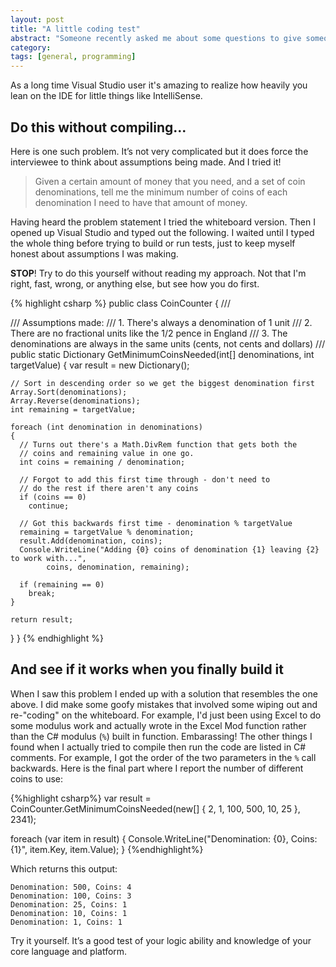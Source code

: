 ```yaml
---
layout: post
title: "A little coding test"
abstract: "Someone recently asked me about some questions to give someone during an interview. The fun part is having the interviewee do the problem on a white board without an IDE to help them."
category: 
tags: [general, programming]
---
```

As a long time Visual Studio user it's amazing to realize how heavily you lean on the IDE for little things like IntelliSense.

## Do this without compiling...

Here is one such problem. It’s not very complicated but it does force the interviewee to think about assumptions being made. And I tried it!

> Given a certain amount of money that you need, and a set of coin denominations, tell me the minimum number of coins of each denomination I need to have that amount of money.

Having heard the problem statement I tried the whiteboard version. Then I opened up Visual Studio and typed out the following. I waited until I typed the whole thing before trying to build or run tests, just to keep myself honest about assumptions I was making.

**STOP**! Try to do this yourself without reading my approach. Not that I'm right, fast, wrong, or anything else, but see how you do first.

{% highlight csharp %}
public class CoinCounter
{
  /// <summary>
  /// Assumptions made:
  /// 1. There's always a denomination of 1 unit
  /// 2. There are no fractional units like the 1/2 pence in England
  /// 3. The denominations are always in the same units (cents, not cents and dollars)
  /// </summary>
  public static Dictionary GetMinimumCoinsNeeded(int[] denominations, int targetValue)
  {
    var result = new Dictionary();
    
    // Sort in descending order so we get the biggest denomination first
    Array.Sort(denominations);
    Array.Reverse(denominations);
    int remaining = targetValue;
    
    foreach (int denomination in denominations)
    {
      // Turns out there's a Math.DivRem function that gets both the
      // coins and remaining value in one go.
      int coins = remaining / denomination;
      
      // Forgot to add this first time through - don't need to
      // do the rest if there aren't any coins
      if (coins == 0) 
        continue;
      
      // Got this backwards first time - denomination % targetValue
      remaining = targetValue % denomination;
      result.Add(denomination, coins);
      Console.WriteLine("Adding {0} coins of denomination {1} leaving {2} to work with...",
            coins, denomination, remaining);
      
      if (remaining == 0)
        break;
    }
    
    return result;
  }
}
{% endhighlight %}

## And see if it works when you finally build it

When I saw this problem I ended up with a solution that resembles the one above. I did make some goofy mistakes that involved some wiping out and re-"coding" on the whiteboard. For example, I'd just been using Excel to do some modulus work and actually wrote in the Excel Mod function rather than the C# modulus (`%`) built in function. Embarassing! The other things I found when I actually tried to compile then run the code are listed in C# comments. For example, I got the order of the two parameters in the `%` call backwards. Here is the final part where I report the number of different coins to use:

{%highlight csharp%}
var result = CoinCounter.GetMinimumCoinsNeeded(new[] { 2, 1, 100, 500, 10, 25 }, 2341);

foreach (var item in result)
{
 Console.WriteLine("Denomination: {0}, Coins: {1}", item.Key, item.Value);
}
{%endhighlight%}

Which returns this output:

    Denomination: 500, Coins: 4
    Denomination: 100, Coins: 3
    Denomination: 25, Coins: 1
    Denomination: 10, Coins: 1
    Denomination: 1, Coins: 1

Try it yourself. It’s a good test of your logic ability and knowledge of your core language and platform.